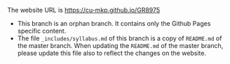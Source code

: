 The website URL is <a href="https://cu-mkp.github.io/GR8975" target="_blank">https://cu-mkp.github.io/GR8975</a>
- This branch is an orphan branch. It contains only the Github Pages specific content.
- The file `_includes/syllabus.md` of this branch is a copy of `README.md` of the master branch. When updating the `README.md` of the master branch, please update this file also to reflect the changes on the website.